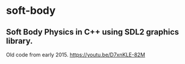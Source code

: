 # soft-body
## Soft Body Physics in C++ using SDL2 graphics library.
Old code from early 2015.
https://youtu.be/D7xnKLE-82M
